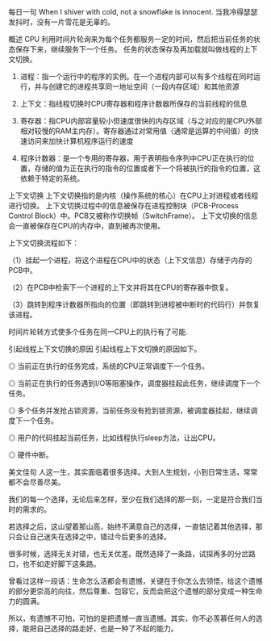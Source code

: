 每日一句
When I shiver with cold, not a snowflake is innocent. 当我冷得瑟瑟发抖时，没有一片雪花是无辜的。

概述
CPU 利用时间片轮询来为每个任务都服务一定的时间，然后把当前任务的状态保存下来，继续服务下一个任务。 任务的状态保存及再加载就叫做线程的上下文切换。

1. 进程：指一个运行中的程序的实例。在一个进程内部可以有多个线程在同时运行，并与创建它的进程共享同一地址空间（一段内存区域）和其他资源

2. 上下文：指线程切换时CPU寄存器和程序计数器所保存的当前线程的信息

3. 寄存器：指CPU内部容量较小但速度很快的内存区域（与之对应的是CPU外部相对较慢的RAM主内存）。寄存器通过对常用值（通常是运算的中间值）的快速访问来加快计算机程序运行的速度

4. 程序计数器：是一个专用的寄存器，用于表明指令序列中CPU正在执行的位置，存储的值为正在执行的指令的位置或者下一个将被执行的指令的位置，这依赖于特定的系统。

上下文切换
上下文切换指的是内核（操作系统的核心）在CPU上对进程或者线程进行切换。 上下文切换过程中的信息被保存在进程控制块（PCB-Process Control Block）中。PCB又被称作切换帧（SwitchFrame）。 上下文切换的信息会一直被保存在CPU的内存中，直到被再次使用。

上下文切换流程如下：

（1）挂起一个进程，将这个进程在CPU中的状态（上下文信息）存储于内存的PCB中。

（2）在PCB中检索下一个进程的上下文并将其在CPU的寄存器中恢复。

（3）跳转到程序计数器所指向的位置（即跳转到进程被中断时的代码行）并恢复该进程。

时间片轮转方式使多个任务在同一CPU上的执行有了可能.

引起线程上下文切换的原因
引起线程上下文切换的原因如下。

◎ 当前正在执行的任务完成，系统的CPU正常调度下一个任务。

◎ 当前正在执行的任务遇到I/O等阻塞操作，调度器挂起此任务，继续调度下一个任务。

◎ 多个任务并发抢占锁资源，当前任务没有抢到锁资源，被调度器挂起，继续调度下一个任务。

◎ 用户的代码挂起当前任务，比如线程执行sleep方法，让出CPU。

◎ 硬件中断。

美文佳句
人这一生，其实面临着很多选择。大到人生规划，小到日常生活，常常都不会尽善尽美。

我们的每一个选择，无论后来怎样，至少在我们选择的那一刻，一定是符合我们当时的需求的。

若选择之后，这山望着那山高，始终不满意自己的选择，一直惦记着其他选择，那只会让自己迷失在选择之中，错过今后更多的选择。

很多时候，选择无关对错，也无关优差。既然选择了一条路，试探再多的分岔路口，也不如走好脚下这条路。

曾看过这样一段话：生命怎么活都会有遗憾，关键在于你怎么去领悟，给这个遗憾的部分更崇高的向往，然后尊重、包容它，反而会把这个遗憾的部分变成一种生命力的圆满。

所以，有遗憾不可怕，可怕的是把遗憾一直当遗憾。其实，你不必羡慕任何人的选择，能把自己选择的路走好，也是一种了不起的能力。
